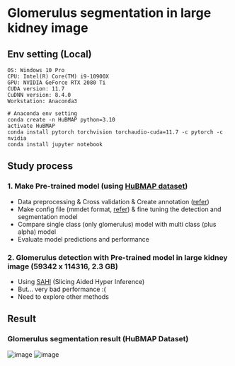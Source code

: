 # Glomerulus segmentation in large kidney image
## Env setting (Local)
```
OS: Windows 10 Pro
CPU: Intel(R) Core(TM) i9-10900X 
GPU: NVIDIA GeForce RTX 2080 Ti
CUDA version: 11.7
CuDNN version: 8.4.0
Workstation: Anaconda3
```
```
# Anaconda env setting
conda create -n HuBMAP python=3.10
activate HuBMAP
conda install pytorch torchvision torchaudio-cuda=11.7 -c pytorch -c nvidia
conda install jupyter notebook
```
## Study process
### 1. Make Pre-trained model (using [HuBMAP dataset](https://www.kaggle.com/competitions/hubmap-hacking-the-human-vasculature))
- Data preprocessing & Cross validation & Create annotation ([refer](https://www.kaggle.com/code/ammarnassanalhajali/hubmap-2023-k-fold-cv-coco-dataset-generator))
- Make config file (mmdet format, [refer](https://www.kaggle.com/code/andtaichi/hubmap-mmdet-ver3-0-0-training)) & fine tuning the detection and segmentation model
- Compare single class (only glomerulus) model with multi class (plus alpha) model
- Evaluate model predictions and performance
### 2. Glomerulus detection with Pre-trained model in large kidney image (59342 x 114316, 2.3 GB) 
- Using [SAHI](https://github.com/obss/sahi) (Slicing Aided Hyper Inference)
- But... very bad performance :(
- Need to explore other methods
## Result
### Glomerulus segmentation result (HuBMAP Dataset)
![image](https://github.com/SCH-YcHan/Glomer/assets/113504815/14bd08fd-62c7-4097-a3d6-130d00584bf2)
![image](https://github.com/SCH-YcHan/Glomer/assets/113504815/138dc0df-81f9-4515-8b53-00c4fd4a8c8f)




